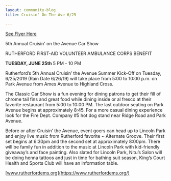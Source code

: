 ```yaml
---
layout: community-blog
title: Cruisin' On The Ave 6/25

---
```


[See Flyer Here](https://storage.googleapis.com/static.rutherford-nj.com/community-events/2019_CarShow.pdf)


5th Annual Cruisin' on the Avenue Car Show

RUTHERFORD FIRST-AID VOLUNTEER AMBULANCE CORPS BENEFIT

**TUESDAY, JUNE 25th**
5 PM - 10 PM

Rutherford’s 5th Annual Cruisin’ the Avenue Summer Kick-Off on Tuesday, 6/25/2019 (Rain Date 6/26/19) will take place from 5:00 to 10:00 p.m. on Park Avenue from Ames Avenue to Highland Cross. 

The Classic Car Show is a fun evening for dining patrons to get their fill of chrome tail fins and great food while dining inside or al fresco at their favorite restaurant from 5:00 to 10:00 PM. The last outdoor seating on Park Avenue begins at approximately 8:45. For a more casual dining experience look for the Fire Dept. Company #5 hot dog stand near Ridge Road and Park Avenue. 

Before or after Cruisin’ the Avenue, event goers can head up to Lincoln Park and enjoy live music from Rutherford favorite ~ Alternate Groove. Their first set begins at 6:30pm and the second set at approximately 8:00pm. There will be family fun in addition to the music at Lincoln Park with kid-friendly giveaway’s and face painting. Also slated for Lincoln Park, Nitu’s Salon will be doing henna tattoos and just in time for bathing suit season, King’s Court Health and Sports Club will have an information table. 



[www.rutherfordems.org](https://www.rutherfordems.org/)

